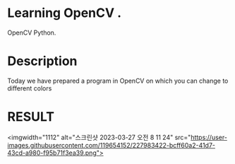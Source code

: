 
 
   # Learning OpenCV . 


OpenCV Python.


# Description


Today we have prepared a program in OpenCV on which you can change to different colors


# RESULT



<imgwidth="1112" alt="스크린샷 2023-03-27 오전 8 11 24" src="https://user-images.githubusercontent.com/119654152/227983422-bcff60a2-41d7-43cd-a980-f95b71f3ea39.png">
